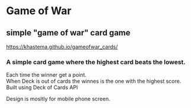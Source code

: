 # Game of War
## simple "game of war" card game

https://khastema.github.io/gameofwar_cards/

### A simple card game where the highest card beats the lowest. 
Each time the winner get a point.  
When Deck is out of cards the winnes is the one with the highest score.  
Built using Deck of Cards API


Design is mosltly for mobile phone screen.
